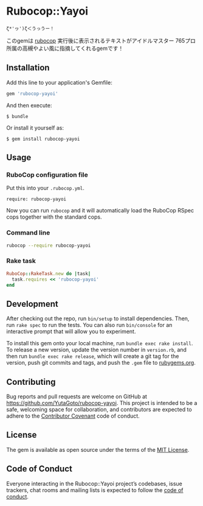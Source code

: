 # Rubocop::Yayoi

`ζ*'ヮ')ζ＜うっうー！`

このgemは [rubocop](https://github.com/rubocop-hq/rubocop) 実行後に表示されるテキストがアイドルマスター 765プロ所属の高槻やよい風に指摘してくれるgemです！

## Installation

Add this line to your application's Gemfile:

```ruby
gem 'rubocop-yayoi'
```

And then execute:

    $ bundle

Or install it yourself as:

    $ gem install rubocop-yayoi

## Usage

### RuboCop configuration file

Put this into your `.rubocop.yml`.

```
require: rubocop-yayoi
```

Now you can run `rubocop` and it will automatically load the RuboCop RSpec
cops together with the standard cops.

### Command line

```bash
rubocop --require rubocop-yayoi
```

### Rake task

```ruby
RuboCop::RakeTask.new do |task|
  task.requires << 'rubocop-yayoi'
end
```


## Development

After checking out the repo, run `bin/setup` to install dependencies. Then, run `rake spec` to run the tests. You can also run `bin/console` for an interactive prompt that will allow you to experiment.

To install this gem onto your local machine, run `bundle exec rake install`. To release a new version, update the version number in `version.rb`, and then run `bundle exec rake release`, which will create a git tag for the version, push git commits and tags, and push the `.gem` file to [rubygems.org](https://rubygems.org).

## Contributing

Bug reports and pull requests are welcome on GitHub at https://github.com/YutaGoto/rubocop-yayoi. This project is intended to be a safe, welcoming space for collaboration, and contributors are expected to adhere to the [Contributor Covenant](http://contributor-covenant.org) code of conduct.

## License

The gem is available as open source under the terms of the [MIT License](https://opensource.org/licenses/MIT).

## Code of Conduct

Everyone interacting in the Rubocop::Yayoi project’s codebases, issue trackers, chat rooms and mailing lists is expected to follow the [code of conduct](https://github.com/YutaGoto/rubocop-yayoi/blob/master/CODE_OF_CONDUCT.md).
